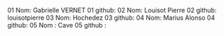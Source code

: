 01 Nom: Gabrielle VERNET
01 github:
02 Nom: Louisot Pierre
02 github: louisotpierre
03 Nom: Hochedez
03 github:
04 Nom: Marius Alonso
04 github:
05 Nom : Cave
05 github :
